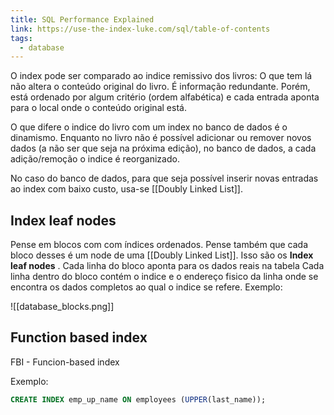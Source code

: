 ```yaml
---
title: SQL Performance Explained
link: https://use-the-index-luke.com/sql/table-of-contents
tags:
  - database
---
```

O index pode ser comparado ao indice remissivo dos livros: O que tem lá não altera o conteúdo original do livro. É informação redundante. Porém, está ordenado por algum critério (ordem alfabética) e cada entrada aponta para o local onde o conteúdo original está.

O que difere o indice do livro com um index no banco de dados é o dinamismo. Enquanto no livro não é possível adicionar ou remover novos dados (a não ser que seja na próxima edição), no banco de dados, a cada adição/remoção o indice é reorganizado.

No caso do banco de dados, para que seja possível inserir novas entradas ao index com baixo custo, usa-se [[Doubly Linked List]].

## Index leaf nodes

Pense em blocos com com índices ordenados. Pense também que cada bloco desses é um node de uma [[Doubly Linked List]]. Isso são os **Index leaf nodes** . Cada linha do bloco aponta para os dados reais na tabela
Cada linha dentro do bloco contém o indice e o endereço fisico da linha onde se encontra os dados completos ao qual o indice se refere.
Exemplo:

![[database_blocks.png]]

## Function based index
FBI - Funcion-based index

Exemplo:

```sql
CREATE INDEX emp_up_name ON employees (UPPER(last_name));
```
